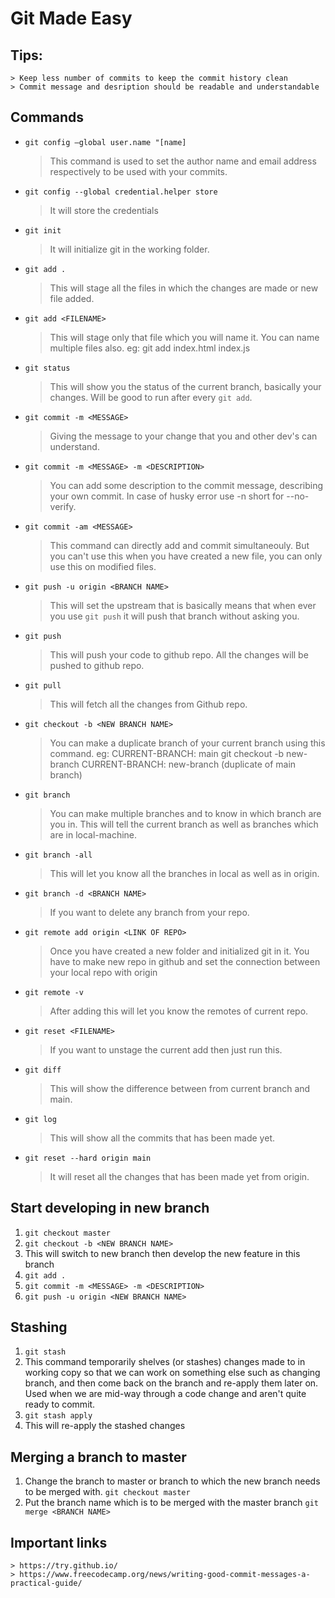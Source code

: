 # Git Made Easy
## Tips:
    > Keep less number of commits to keep the commit history clean
    > Commit message and desription should be readable and understandable
    
## Commands
* `git config –global user.name "[name]`
    > This command is used to set the author name and email address respectively to be used with your commits.

* `git config --global credential.helper store`
    > It will store the credentials

* `git init`
    > It will initialize git in the working folder.

* `git add .`
    > This will stage all the files in which the changes are made or new file added.

* `git add <FILENAME>`
    > This will stage only that file which you will name it.
    > You can name multiple files also.
    > eg: git add index.html index.js

* `git status`
    > This will show you the status of the current branch, basically your changes.
    > Will be good to run after every `git add`.

* `git commit -m <MESSAGE>`
    > Giving the message to your change that you and other dev's can understand.

* `git commit -m <MESSAGE> -m <DESCRIPTION>`
    > You can add some description to the commit message, describing your own commit. 
    > In case of husky error use -n short for --no-verify.

* `git commit -am <MESSAGE>`
    > This command can directly add and commit simultaneouly.
    > But you can't use this when you have created a new file, you can only use this on modified files.

* `git push -u origin <BRANCH NAME>`
    > This will set the upstream that is basically means that when ever you use `git push` it will push that branch without asking you.

* `git push`
    > This will push your code to github repo.
    > All the changes will be pushed to github repo.

* `git pull`
    > This will fetch all the changes from Github repo.
* `git checkout -b <NEW BRANCH NAME>` 
    > You can make a duplicate branch of your current branch using this command.
    > eg: CURRENT-BRANCH: main 
    >     git checkout -b new-branch
    > CURRENT-BRANCH: new-branch (duplicate of main branch)
* `git branch`
    > You can make multiple branches and to know in which branch are you in.
    > This will tell the current branch as well as branches which are in local-machine.
* `git branch -all`
    > This will let you know all the branches in local as well as in origin.
* `git branch -d <BRANCH NAME>`
    > If you want to delete any branch from your repo.
* `git remote add origin <LINK OF REPO>`
    > Once you have created a new folder and initialized git in it.
    > You have to make new repo in github and set the connection between your local repo with origin
* `git remote -v`
    > After adding this will let you know the remotes of current repo.
* `git reset <FILENAME>`
    > If you want to unstage the current add then just run this.
* `git diff`
    > This will show the difference between from current branch and main.
* `git log`
    > This will show all the commits that has been made yet.
* `git reset --hard origin main`
    > It will reset all the changes that has been made yet from origin.

## Start developing in new branch
1. `git checkout master`
2. `git checkout -b <NEW BRANCH NAME>`
3. This will switch to new branch then develop the new feature in this branch
4. `git add .`
5. `git commit -m <MESSAGE> -m <DESCRIPTION>`
6. `git push -u origin <NEW BRANCH NAME>`

## Stashing
1. `git stash`
2. This command temporarily shelves (or stashes) changes made to in working copy so that we can work on something else such as changing branch, and then come back on the branch and re-apply them later on. Used when we are mid-way through a code change and aren't quite ready to commit.
3. `git stash apply`
4. This will re-apply the stashed changes

## Merging a branch to master
1. Change the branch to master or branch to which the new branch needs to be merged with.
    `git checkout master`
2. Put the branch name which is to be merged with the master branch
    `git merge <BRANCH NAME>`
    
## Important links
    > https://try.github.io/  
    > https://www.freecodecamp.org/news/writing-good-commit-messages-a-practical-guide/
